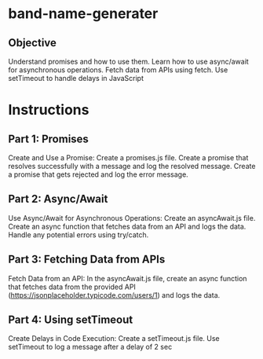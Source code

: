 # band-name-generater

## Objective

Understand promises and how to use them.
Learn how to use async/await for asynchronous operations.
Fetch data from APIs using fetch.
Use setTimeout to handle delays in JavaScript

# Instructions

## Part 1: Promises

Create and Use a Promise:
Create a promises.js file.
Create a promise that resolves successfully with a message and log the resolved message.
Create a promise that gets rejected and log the error message.

## Part 2: Async/Await
Use Async/Await for Asynchronous Operations:
Create an asyncAwait.js file.
Create an async function that fetches data from an API and logs the data.
Handle any potential errors using try/catch.

## Part 3: Fetching Data from APIs
Fetch Data from an API:
In the asyncAwait.js file, create an async function that fetches data from the provided API (https://jsonplaceholder.typicode.com/users/1) and logs the data.

## Part 4: Using setTimeout
Create Delays in Code Execution:
Create a setTimeout.js file.
Use setTimeout to log a message after a delay of 2 sec